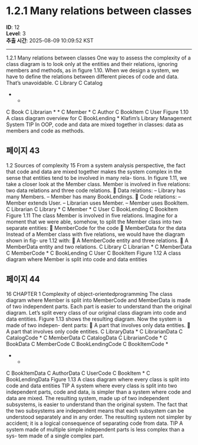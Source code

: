 # 1.2.1 Many relations between classes

**ID**: 12  
**Level**: 3  
**추출 시간**: 2025-08-09 10:09:52 KST

---

1.2.1 Many relations between classes
One way to assess the complexity of a class diagram is to look only at the entities and
their relations, ignoring members and methods, as in figure 1.10. When we design a
system, we have to define the relations between different pieces of code and data.
That’s unavoidable.
C Library
C Catalog
* *
C Book C Librarian
*
*
C Member
*
C Author
C BookItem C User
Figure 1.10 A class
diagram overview for
C BookLending * Klafim’s Library
Management System
TIP In OOP, code and data are mixed together in classes: data as members and code as
methods.

## 페이지 43

1.2 Sources of complexity 15
From a system analysis perspective, the fact that code and data are mixed together
makes the system complex in the sense that entities tend to be involved in many rela-
tions. In figure 1.11, we take a closer look at the Member class. Member is involved in five
relations: two data relations and three code relations.
 Data relations:
– Library has many Members.
– Member has many BookLendings.
 Code relations:
– Member extends User.
– Librarian uses Member.
– Member uses BookItem.
C Librarian
C Library * C Member
*
C User C BookLending C BookItem Figure 1.11 The class Member is
involved in five relations.
Imagine for a moment that we were able, somehow, to split the Member class into two
separate entities:
 MemberCode for the code
 MemberData for the data
Instead of a Member class with five relations, we would have the diagram shown in fig-
ure 1.12 with:
 A MemberCode entity and three relations.
 A MemberData entity and two relations.
C Library C Librarian
*
C MemberData C MemberCode
*
C BookLending C User C BookItem Figure 1.12 A class diagram where Member
is split into code and data entities

## 페이지 44

16 CHAPTER 1 Complexity of object-orientedprogramming
The class diagram where Member is split into MemberCode and MemberData is made of
two independent parts. Each part is easier to understand than the original diagram.
Let’s split every class of our original class diagram into code and data entities.
Figure 1.13 shows the resulting diagram. Now the system is made of two indepen-
dent parts:
 A part that involves only data entities.
 A part that involves only code entities.
C LibraryData * C LibrarianData C CatalogCode
*
C MemberData C CatalogData C LibrarianCode
*
C BookData C MemberCode C BookLendingCode C BookItemCode
*
* *
C BookItemData C AuthorData C UserCode C BookItem
*
C BookLendingData
Figure 1.13 A class diagram where every class is split into code and data entities
TIP A system where every class is split into two independent parts, code and data, is
simpler than a system where code and data are mixed.
The resulting system, made up of two independent subsystems, is easier to understand
than the original system. The fact that the two subsystems are independent means that
each subsystem can be understood separately and in any order. The resulting system
not simpler by accident; it is a logical consequence of separating code from data.
TIP A system made of multiple simple independent parts is less complex than a sys-
tem made of a single complex part.
